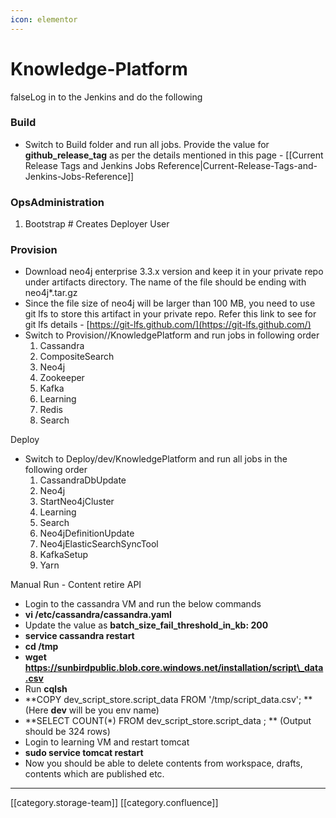 ```yaml
---
icon: elementor
---
```


# Knowledge-Platform

falseLog in to the Jenkins and do the following

### Build

* Switch to Build folder and run all jobs. Provide the value for **github\_release\_tag** as per the details mentioned in this page - \[\[Current Release Tags and Jenkins Jobs Reference|Current-Release-Tags-and-Jenkins-Jobs-Reference]]

### OpsAdministration

1. Bootstrap # Creates Deployer User

### Provision

* Download neo4j enterprise 3.3.x version and keep it in your private repo under artifacts directory. The name of the file should be ending with neo4j\*.tar.gz
* Since the file size of neo4j will be larger than 100 MB, you need to use git lfs to store this artifact in your private repo. Refer this link to see for git lfs details - [https://git-lfs.github.com/](https://git-lfs.github.com/)
* Switch to Provision//KnowledgePlatform and run jobs in following order
  1. Cassandra
  2. CompositeSearch
  3. Neo4j
  4. Zookeeper
  5. Kafka
  6. Learning
  7. Redis
  8. Search

Deploy

* Switch to Deploy/dev/KnowledgePlatform and run all jobs in the following order
  1. CassandraDbUpdate
  2. Neo4j
  3. StartNeo4jCluster
  4. Learning
  5. Search
  6. Neo4jDefinitionUpdate
  7. Neo4jElasticSearchSyncTool
  8. KafkaSetup
  9. Yarn

Manual Run - Content retire API

* Login to the cassandra VM and run the below commands
* **vi /etc/cassandra/cassandra.yaml**
* Update the value as **batch\_size\_fail\_threshold\_in\_kb: 200**
* **service cassandra restart**
* **cd /tmp**
* **wget https://sunbirdpublic.blob.core.windows.net/installation/script\_data.csv**
* Run **cqlsh**
* \*\*COPY dev\_script\_store.script\_data FROM '/tmp/script\_data.csv'; \*\* (Here **dev** will be you env name)
* \*\*SELECT COUNT(\*) FROM dev\_script\_store.script\_data ; \*\* (Output should be 324 rows)
* Login to learning VM and restart tomcat
* **sudo service tomcat restart**
* Now you should be able to delete contents from workspace, drafts, contents which are published etc.

***

\[\[category.storage-team]] \[\[category.confluence]]
